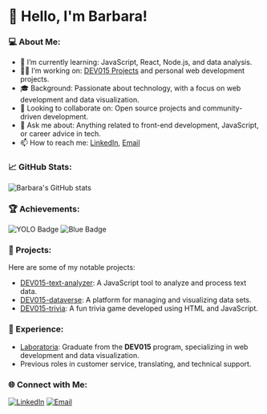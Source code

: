 # 👋 Hello, I'm Barbara!

### 💻 About Me:
- 🌱 I’m currently learning: JavaScript, React, Node.js, and data analysis.
- 👩‍💻 I’m working on: [DEV015 Projects](#) and personal web development projects.
- 🎓 Background: Passionate about technology, with a focus on web development and data visualization.
- 🔭 Looking to collaborate on: Open source projects and community-driven development.
- 💬 Ask me about: Anything related to front-end development, JavaScript, or career advice in tech.
- 📫 How to reach me: [LinkedIn](https://www.linkedin.com/in/barbara-rolon-4rg/), [Email](barbara.rolon.rivero@gmail.com)

### 📈 GitHub Stats:
![Barbara's GitHub stats](https://github-readme-stats.vercel.app/api?username=Barbara24ar&show_icons=true&theme=radical)

### 🏆 Achievements:
 ![YOLO Badge](https://github.githubassets.com/assets/yolo-default-be0bbff04951.png) ![Blue Badge](https://github.githubassets.com/assets/pull-shark-default-498c279a747d.png)

### 🚀 Projects:
Here are some of my notable projects:
- [DEV015-text-analyzer](#): A JavaScript tool to analyze and process text data.
- [DEV015-dataverse](#): A platform for managing and visualizing data sets.
- [DEV015-trivia](#): A fun trivia game developed using HTML and JavaScript.

### 💼 Experience:
- [Laboratoria](#): Graduate from the **DEV015** program, specializing in web development and data visualization.
- Previous roles in customer service, translating, and technical support.

### 🌐 Connect with Me:
[![LinkedIn](https://img.shields.io/badge/LinkedIn-Connect-blue)]([https://linkedin.com/in/yourprofile](https://www.linkedin.com/in/barbara-rolon-4rg/))
[![Email](https://img.shields.io/badge/Email-Contact%20Me-red)](barbara.rolon.rivero@gmail.com)

